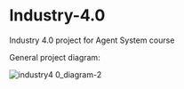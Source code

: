 # Industry-4.0
Industry 4.0 project for Agent System course

General project diagram:

![industry4 0_diagram-2](https://user-images.githubusercontent.com/100802720/170514000-eb8b5122-e23d-4d6b-b437-0d6fd73be1e4.png)
